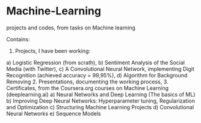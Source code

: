 # Machine-Learning
projects and codes, from tasks on Machine learning

Contains:
1. Projects, I have been working:

a) Logistic Regression (from scrath),
b) Sentiment Analysis of the Social Media (with Twitter),
c) A Convolutional Neural Network, implementing Digit Recognition (achieved accuracy = 99,95%),
d) Algorithm for Background Removing
2. Presentations, documenting the working process,
3. Certificates, from the Coursera.org courses on Machine Learning (deeplearning.ai)
a) Neural Networks and Deep Learning (The basics of ML)
b) Improving Deep Neural Networks: Hyperparameter tuning, Regularization and Optimization
c) Structuring Machine Learning Projects
d) Convolutional Neural Networks
e) Sequence Models
